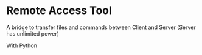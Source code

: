 # Remote Access Tool
A bridge to transfer files and commands between Client and Server
(Server has unlimited power)

With Python




